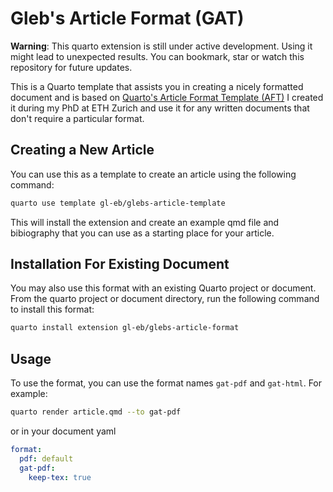 # Gleb's Article Format (GAT)

**Warning**: This quarto extension is still under active development.
Using it might lead to unexpected results.
You can bookmark, star or watch this repository for future updates.

This is a Quarto template that assists you in creating a nicely formatted
document and is based on
[Quarto's Article Format Template (AFT)](https://github.com/quarto-journals/article-format-template)
I created it during my PhD at ETH Zurich and use it for any written documents
that don't require a particular format.

## Creating a New Article

You can use this as a template to create an article using the following command:

```bash
quarto use template gl-eb/glebs-article-template
```

This will install the extension and create an example qmd file and bibiography
that you can use as a starting place for your article.

## Installation For Existing Document

You may also use this format with an existing Quarto project or document.
From the quarto project or document directory, run the following command to
install this format:

```bash
quarto install extension gl-eb/glebs-article-format
```

## Usage

To use the format, you can use the format names `gat-pdf` and `gat-html`.
For example:

```bash
quarto render article.qmd --to gat-pdf
```

or in your document yaml

```yaml
format:
  pdf: default
  gat-pdf:
    keep-tex: true
```
